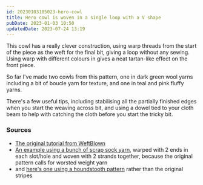 ```yaml
---
id: 20230103105023-hero-cowl
title: Hero cowl is woven in a single loop with a V shape
pubDate: 2023-01-03 10:50
updatedDate: 2023-07-24 13:19
---
```


This cowl has a really clever construction, using warp threads from the start of the piece as the weft for the final bit, giving a loop without any sewing. Using warp with different colours in gives a neat tartan-like effect on the front piece.

So far I've made two cowls from this pattern, one in dark green wool yarns including a bit of boucle yarn for texture, and one in teal and pink fluffy yarns.

There's a few useful tips, including stabilising all the partially finished edges when you start the weaving across bit, and using a dowel tied to your cloth beam to help with catching the cloth before you start the tricky bit. 

### Sources

- [The original tutorial from WeftBlown](https://www.weftblown.com/blogs/news/hero-cowl-weaving-pattern)
- [An example using a bunch of scrap sock yarn](https://youtu.be/nLPPuQMOTyw), warped with 2 ends in each slot/hole and woven with 2 strands together, because the original pattern calls for worsted weight yarn
- and [here's one using a houndstooth pattern](https://youtu.be/3bfI2-dv0To) rather than the original stripes